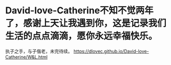 ﻿# David-love-Catherine不知不觉两年了，感谢上天让我遇到你，这是记录我们生活的点点滴滴，愿你永远幸福快乐。
执子之手，与子偕老，未完待续。
https://dlovec.github.io/David-love-Catherine/W&L.html
